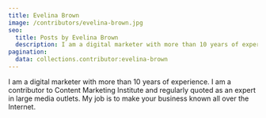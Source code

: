 ```yaml
---
title: Evelina Brown
image: /contributors/evelina-brown.jpg
seo:
  title: Posts by Evelina Brown
  description: I am a digital marketer with more than 10 years of experience. I am a contributor to Content Marketing Institute and regularly quoted as an expert in large media outlets. My job is to make your business known all over the Internet.
pagination:
  data: collections.contributor:evelina-brown
---
```


I am a digital marketer with more than 10 years of experience. I am a contributor to Content Marketing Institute and regularly quoted as an expert in large media outlets. My job is to make your business known all over the Internet.
